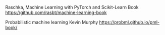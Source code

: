 
Raschka, Machine Learning with PyTorch and Scikit-Learn Book
https://github.com/rasbt/machine-learning-book

Probabilistic machine learning Kevin Murphy
https://probml.github.io/pml-book/
